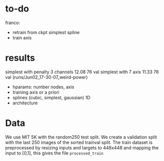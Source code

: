 
# to-do
franco:
- retrain from ckpt simplest spline
- train axis

# results
simplest with penalty 3 channels 12.08 76 val
simplest with 7 axis 11.33 76 val (runs/Jun02_17-30-07_weird-power)


- hparams: number nodes, axis
- training axis or a priori
- splines (cubic, simplest, gaussian) 1D
- architecture


# Data
We use MIT 5K with the random250 test split.
We create a validation split with the last 250 images of the sorted trainval split.
The train dataset is preprocessed by resizing inputs and targets to 448x448 and mapping the input to [0,1], this gives the file `processed_train`





